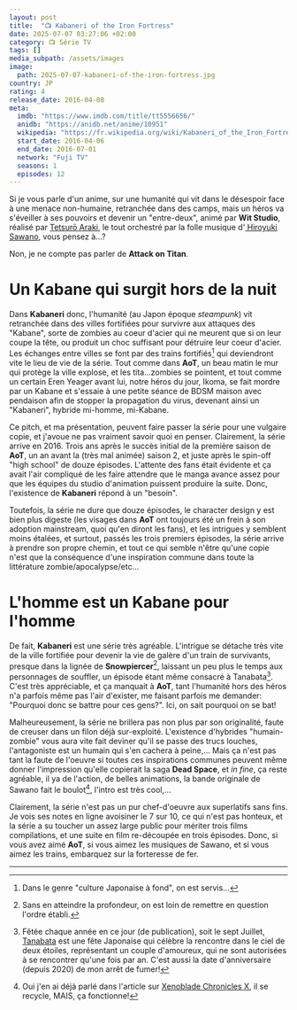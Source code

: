 ```yaml
---
layout: post
title:  "📺 Kabaneri of the Iron Fortress"
date: 2025-07-07 03:27:06 +02:00
category: 📺 Série TV
tags: []
media_subpath: /assets/images
image:
  path: 2025-07-07-kabaneri-of-the-iron-fortress.jpg
country: JP
rating: 4
release_date: 2016-04-08
meta:
  imdb: "https://www.imdb.com/title/tt5556656/"
  anidb: "https://anidb.net/anime/10951"
  wikipedia: "https://fr.wikipedia.org/wiki/Kabaneri_of_the_Iron_Fortress"
  start_date: 2016-04-06
  end_date: 2016-07-01
  network: "Fuji TV"
  seasons: 1
  episodes: 12
---
```


Si je vous parle d'un anime, sur une humanité qui vit dans le désespoir face à une menace non-humaine, retranchée dans des camps, mais un héros va s'éveiller à ses pouvoirs et devenir un "entre-deux", animé par **Wit Studio**, réalisé par [<i class="fab fa-wikipedia-w"></i> Tetsurō Araki](https://fr.wikipedia.org/wiki/Tetsur%C5%8D_Araki), le tout orchestré par la folle musique d'[<i class="fab fa-wikipedia-w"></i> Hiroyuki Sawano](https://fr.wikipedia.org/wiki/Hiroyuki_Sawano), vous pensez à...?

Non, je ne compte pas parler de **Attack on Titan**.

# Un Kabane qui surgit hors de la nuit

Dans **Kabaneri** donc, l'humanité (au Japon époque *steampunk*) vit retranchée dans des villes fortifiées pour survivre aux attaques des "Kabane", sorte de zombies au coeur d'acier qui ne meurent que si on leur coupe la tête, ou produit un choc suffisant pour détruire leur coeur d'acier. Les échanges entre villes se font par des trains fortifiés[^1] qui deviendront vite le lieu de vie de la série. Tout comme dans **AoT**, un beau matin le mur qui protège la ville explose, et les tita...zombies se pointent, et tout comme un certain Eren Yeager avant lui, notre héros du jour, Ikoma, se fait mordre par un Kabane et s'essaie à une petite séance de BDSM maison avec pendaison afin de stopper la propagation du virus, devenant ainsi un "Kabaneri", hybride mi-homme, mi-Kabane.

Ce pitch, et ma présentation, peuvent faire passer la série pour une vulgaire copie, et j'avoue ne pas vraiment savoir quoi en penser. Clairement, la série arrive en 2016. Trois ans après le succès initial de la première saison de **AoT**, un an avant la (très mal animée) saison 2, et juste après le spin-off "high school" de douze épisodes. L'attente des fans était évidente et ça avait l'air compliqué de les faire attendre que le manga avance assez pour que les équipes du studio d'animation puissent produire la suite. Donc, l'existence de **Kabaneri** répond à un "besoin".

Toutefois, la série ne dure que douze épisodes, le character design y est bien plus digeste (les visages dans **AoT** ont toujours été un frein à son adoption mainstream, quoi qu'en diront les fans), et les intrigues y semblent moins étalées, et surtout, passés les trois premiers épisodes, la série arrive à prendre son propre chemin, et tout ce qui semble n'être qu'une copie n'est que la conséquence d'une inspiration commune dans toute la littérature zombie/apocalypse/etc...

# L'homme est un Kabane pour l'homme

De fait, **Kabaneri** est une série très agréable. L'intrigue se détache très vite de la ville fortifiée pour devenir la vie de galère d'un train de survivants, presque dans la lignée de **Snowpiercer**[^2], laissant un peu plus le temps aux personnages de souffler, un épisode étant même consacré à Tanabata[^3]. C'est très appréciable, et ça manquait à **AoT**, tant l'humanité hors des héros n'a parfois même pas l'air d'exister, me faisant parfois me demander: "Pourquoi donc se battre pour ces gens?". Ici, on sait pourquoi on se bat!

Malheureusement, la série ne brillera pas non plus par son originalité, faute de creuser dans un filon déjà sur-exploité. L'existence d'hybrides "humain-zombie" vous aura vite fait deviner qu'il se passe des trucs louches, l'antagoniste est un humain qui s'en cachera à peine,... Mais ça n'est pas tant la faute de l'oeuvre si toutes ces inspirations communes peuvent même donner l'impression qu'elle copierait la saga **Dead Space**, et _in fine_, ça reste agréable, il ya de l'action, de belles animations, la bande originale de Sawano fait le boulot[^4], l'intro est très cool,...

Clairement, la série n'est pas un pur chef-d'oeuvre aux superlatifs sans fins. Je vois ses notes en ligne avoisiner le 7 sur 10, ce qui n'est pas honteux, et la série a su toucher un assez large public pour mériter trois films compilations, et une suite en film re-découpée en trois épisodes. Donc, si vous avez aimé **AoT**, si vous aimez les musiques de Sawano, et si vous aimez les trains, embarquez sur la forteresse de fer.

***
[^1]: Dans le genre "culture Japonaise à fond", on est servis...
[^2]: Sans en atteindre la profondeur, on est loin de remettre en question l'ordre établi.
[^3]: Fêtée chaque année en ce jour (de publication), soit le sept Juillet, [<i class="fab fa-wikipedia-w"></i> Tanabata](https://fr.wikipedia.org/wiki/Tanabata) est une fête Japonaise qui célèbre la rencontre dans le ciel de deux étoiles, représentant un couple d'amoureux, qui ne sont autorisées à se rencontrer qu'une fois par an. C'est aussi la date d'anniversaire (depuis 2020) de mon arrêt de fumer!
[^4]: Oui j'en ai déjà parlé dans l'article sur [Xenoblade Chronicles X](/posts/xenoblade-chronicles-x/), il se recycle, MAIS, ça fonctionne!